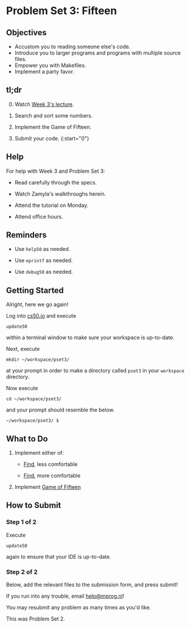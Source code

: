 # Problem Set 3: Fifteen

##  Objectives

* Accustom you to reading someone else's code.
* Introduce you to larger programs and programs with multiple source files.
* Empower you with Makefiles.
* Implement a party favor.

## tl;dr

0. Watch [Week 3's lecture](/lectures/week-3).

1. Search and sort some numbers.

2. Implement the Game of Fifteen.

3. Submit your code.
{:start="0"}

## Help

For help with Week 3 and Problem Set 3:

- Read carefully through the specs.

- Watch Zamyla's walkthroughs herein.

- Attend the tutorial on Monday.

- Attend office hours.

## Reminders

- Use `help50` as needed.

- Use `eprintf` as needed.

- Use `debug50` as needed.

## Getting Started

Alright, here we go again!

Log into [cs50.io](https://cs50.io) and execute

	update50

within a terminal window to make sure your workspace is up-to-date.

Next, execute

	mkdir ~/workspace/pset3/

at your prompt in order to make a directory called `pset3` in your `workspace` directory.

Now execute

	cd ~/workspace/pset3/

and your prompt should resemble the below.

	~/workspace/pset3/ $

## What to Do

1. Implement either of:

	- [Find](http://docs.cs50.net/problems/find/less/find.html), less comfortable

	- [Find](http://docs.cs50.net/problems/find/more/find.html), more comfortable

2. Implement [Game of Fifteen](http://docs.cs50.net/problems/fifteen/fifteen.html)

## How to Submit

### Step 1 of 2

Execute

	update50

again to ensure that your IDE is up-to-date.

### Step 2 of 2

Below, add the relevant files to the submission form, and press submit!

If you run into any trouble, email <help@mprog.nl>!

You may resubmit any problem as many times as you'd like.

This was Problem Set 2.
